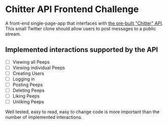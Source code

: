 # Chitter API Frontend Challenge

A front-end single-page-app that interfaces with [the pre-built "Chitter" API](https://github.com/makersacademy/chitter_api_backend).
This small Twitter clone should allow users to post messages to a public stream.

Implemented interactions supported by the API
-------

- [ ] Viewing all Peeps
- [ ] Viewing individual Peeps
- [ ] Creating Users
- [ ] Logging in
- [ ] Posting Peeps
- [ ] Deleting Peeps
- [ ] Liking Peeps
- [ ] Unliking Peeps

Well tested, easy to read, easy to change code is more important than the number of implemented interactions.